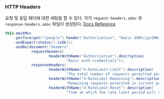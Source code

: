 ### HTTP Headers

요청 및 응답 헤더에 대한 세팅을 할 수 있다. 각각 `request-headers.adoc` 과 `response-headers.adoc` 파일이 생성된다. [Docs Reference](https://docs.spring.io/spring-restdocs/docs/current/reference/html5/#documenting-your-api-http-headers)

```java
this.mockMvc
	.perform(get("/people").header("Authorization", "Basic dXNlcjpzZWNyZXQ=")) 
	.andExpect(status().isOk())
	.andDo(document("headers",
			requestHeaders( 
					headerWithName("Authorization").description(
							"Basic auth credentials")), 
			responseHeaders( 
					headerWithName("X-RateLimit-Limit").description(
							"The total number of requests permitted per period"),
					headerWithName("X-RateLimit-Remaining").description(
							"Remaining requests permitted in current period"),
					headerWithName("X-RateLimit-Reset").description(
							"Time at which the rate limit period will reset"))));
```


